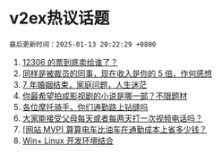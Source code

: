 # v2ex热议话题

`最后更新时间：2025-01-13 20:22:29 +0800`

1. [12306 的票到底卖给谁了？](https://www.v2ex.com/t/1104596)
1. [同样是被裁员的同事，现在收入是你的 5 倍，作何感想](https://www.v2ex.com/t/1104619)
1. [7 年婚姻结束，家庭问题，人生迷茫](https://www.v2ex.com/t/1104536)
1. [你最希望拍成影视剧的小说是哪一部？不限题材](https://www.v2ex.com/t/1104589)
1. [各位摩托骑手，你们通勤路上钻缝吗](https://www.v2ex.com/t/1104620)
1. [大家能接受父母每天或者每两天打一次视频电话吗？](https://www.v2ex.com/t/1104577)
1. [[网站 MVP] 算算电车比油车在通勤成本上省多少钱？](https://www.v2ex.com/t/1104584)
1. [Win+ Linux 开发环境结合](https://www.v2ex.com/t/1104561)

